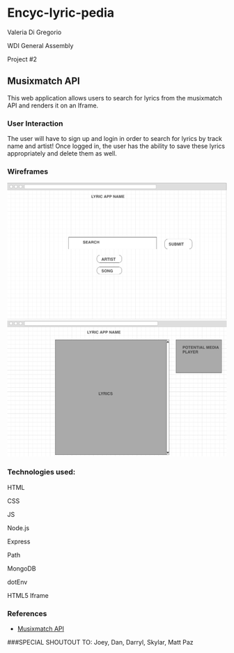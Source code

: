 # Encyc-lyric-pedia
Valeria Di Gregorio

WDI General Assembly

Project #2


## Musixmatch API 

This web application allows users to search for lyrics from the musixmatch API and renders it on an Iframe.



### User Interaction

The user will have to sign up and login in order to search for lyrics by track name and artist!
Once logged in, the user has the ability to save these lyrics appropriately and delete them as well.


### Wireframes
![](/public/images/one.png)
![](/public/images/two.png)

### Technologies used:

HTML

CSS

JS

Node.js

Express

Path

MongoDB

dotEnv

HTML5 Iframe

### References
- [Musixmatch API](https://developer.musixmatch.com/)

###SPECIAL SHOUTOUT TO:
Joey, Dan, Darryl, Skylar, Matt Paz
